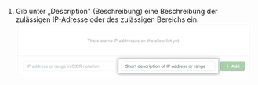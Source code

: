 1. Gib unter „Description" (Beschreibung) eine Beschreibung der zulässigen IP-Adresse oder des zulässigen Bereichs ein. ![Schlüsselfeld zum Hinzufügen des Namens der IP-Adresse](/assets/images/help/security/ip-address-name-field.png)
